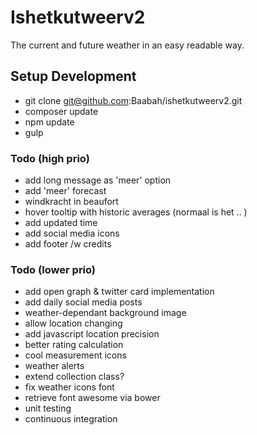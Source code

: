 Ishetkutweerv2
========================
The current and future weather in an easy readable way.

## Setup Development

* git clone git@github.com:Baabah/ishetkutweerv2.git
* composer update
* npm update
* gulp

### Todo (high prio)
* add long message as 'meer' option
* add 'meer' forecast
* windkracht in beaufort
* hover tooltip with historic averages (normaal is het .. )
* add updated time
* add social media icons
* add footer /w credits

### Todo (lower prio)
* add open graph & twitter card implementation
* add daily social media posts
* weather-dependant background image
* allow location changing
* add javascript location precision
* better rating calculation
* cool measurement icons
* weather alerts
* extend collection class?
* fix weather icons font
* retrieve font awesome via bower
* unit testing
* continuous integration